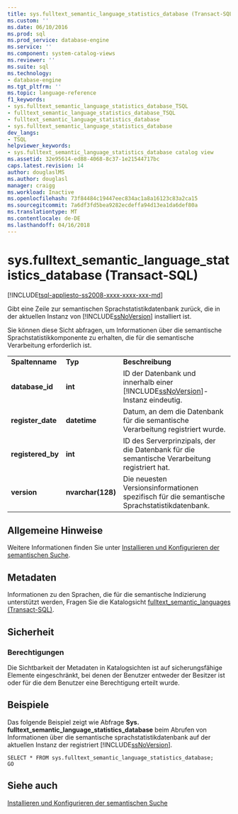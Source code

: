 ```yaml
---
title: sys.fulltext_semantic_language_statistics_database (Transact-SQL) | Microsoft Docs
ms.custom: ''
ms.date: 06/10/2016
ms.prod: sql
ms.prod_service: database-engine
ms.service: ''
ms.component: system-catalog-views
ms.reviewer: ''
ms.suite: sql
ms.technology:
- database-engine
ms.tgt_pltfrm: ''
ms.topic: language-reference
f1_keywords:
- sys.fulltext_semantic_language_statistics_database_TSQL
- fulltext_semantic_language_statistics_database_TSQL
- fulltext_semantic_language_statistics_database
- sys.fulltext_semantic_language_statistics_database
dev_langs:
- TSQL
helpviewer_keywords:
- sys.fulltext_semantic_language_statistics_database catalog view
ms.assetid: 32e95614-ed88-4068-8c37-1e21544717bc
caps.latest.revision: 14
author: douglaslMS
ms.author: douglasl
manager: craigg
ms.workload: Inactive
ms.openlocfilehash: 73f84484c19447eec834ac1a8a16123c83a2ca15
ms.sourcegitcommit: 7a6df3fd5bea9282ecdeffa94d13ea1da6def80a
ms.translationtype: MT
ms.contentlocale: de-DE
ms.lasthandoff: 04/16/2018
---
```

# <a name="sysfulltextsemanticlanguagestatisticsdatabase-transact-sql"></a>sys.fulltext_semantic_language_statistics_database (Transact-SQL)
[!INCLUDE[tsql-appliesto-ss2008-xxxx-xxxx-xxx-md](../../includes/tsql-appliesto-ss2008-xxxx-xxxx-xxx-md.md)]

  Gibt eine Zeile zur semantischen Sprachstatistikdatenbank zurück, die in der aktuellen Instanz von [!INCLUDE[ssNoVersion](../../includes/ssnoversion-md.md)] installiert ist.  
  
 Sie können diese Sicht abfragen, um Informationen über die semantische Sprachstatistikkomponente zu erhalten, die für die semantische Verarbeitung erforderlich ist.  
   
  
||||  
|-|-|-|  
|**Spaltenname**|**Typ**|**Beschreibung**|  
|**database_id**|**int**|ID der Datenbank und innerhalb einer [!INCLUDE[ssNoVersion](../../includes/ssnoversion-md.md)]-Instanz eindeutig.|  
|**register_date**|**datetime**|Datum, an dem die Datenbank für die semantische Verarbeitung registriert wurde.|  
|**registered_by**|**int**|ID des Serverprinzipals, der die Datenbank für die semantische Verarbeitung registriert hat.|  
|**version**|**nvarchar(128)**|Die neuesten Versionsinformationen spezifisch für die semantische Sprachstatistikdatenbank.|  
  
## <a name="general-remarks"></a>Allgemeine Hinweise  
 Weitere Informationen finden Sie unter [Installieren und Konfigurieren der semantischen Suche](../../relational-databases/search/install-and-configure-semantic-search.md).  
  
## <a name="metadata"></a>Metadaten  
 Informationen zu den Sprachen, die für die semantische Indizierung unterstützt werden, Fragen Sie die Katalogsicht [fulltext_semantic_languages &#40;Transact-SQL&#41;](../../relational-databases/system-catalog-views/sys-fulltext-semantic-languages-transact-sql.md).  
  
## <a name="security"></a>Sicherheit  
  
### <a name="permissions"></a>Berechtigungen  
 Die Sichtbarkeit der Metadaten in Katalogsichten ist auf sicherungsfähige Elemente eingeschränkt, bei denen der Benutzer entweder der Besitzer ist oder für die dem Benutzer eine Berechtigung erteilt wurde.  
  
## <a name="examples"></a>Beispiele  
 Das folgende Beispiel zeigt wie Abfrage **Sys. fulltext_semantic_language_statistics_database** beim Abrufen von Informationen über die semantische sprachstatistikdatenbank auf der aktuellen Instanz der registriert [!INCLUDE[ssNoVersion](../../includes/ssnoversion-md.md)].  
  
```  
SELECT * FROM sys.fulltext_semantic_language_statistics_database;  
GO  
```  
  
## <a name="see-also"></a>Siehe auch  
 [Installieren und Konfigurieren der semantischen Suche](../../relational-databases/search/install-and-configure-semantic-search.md)  
  
  
